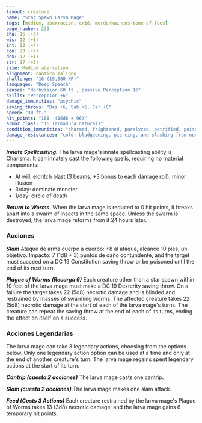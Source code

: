 ```yaml
---
layout: creature
name: "Star Spawn Larva Mage"
tags: [medium, aberracion, cr16, mordenkainens-tome-of-foes]
page_number: 235
cha: 16 (+3)
wis: 12 (+1)
int: 18 (+4)
con: 23 (+6)
dex: 12 (+1)
str: 17 (+3)
size: Medium aberration
alignment: caótico maligno
challenge: "16 (15,000 XP)"
languages: "Deep Speech"
senses: "darkvision 60 ft., passive Perception 16"
skills: "Percepción +6"
damage_immunities: "psychic"
saving_throws: "Des +6, Sab +6, Car +8"
speed: "30 ft."
hit_points: "168  (16d8 + 96)"
armor_class: "16 (armadura natural)"
condition_immunities: "charmed, frightened, paralyzed, petrified, poisoned, restrained"
damage_resistances: "cold; bludgeoning, piercing, and slashing from nonmagical attacks"
---
```


***Innate Spellcasting.*** The larva mage's innate spellcasting ability is Charisma. It can innately cast the following spells, requiring no material components:
* At will: eldritch blast (3 beams, +3 bonus to each damage roll), minor illusion
* 3/day: dominate monster
* 1/day: circle of death


***Return to Worms.*** When the larva mage is reduced to 0 hit points, it breaks apart into a swarm of insects in the same space. Unless the swarm is destroyed, the larva mage reforms from it 24 hours later.

### Acciones

***Slam*** Ataque de arma cuerpo a cuerpo: +8 al ataque, alcance 10 pies, un objetivo. Impacto: 7 (1d8 + 3) puntos de daño contundente, and the target must succeed on a DC 19 Constitution saving throw or be poisoned until the end of its next turn.

***Plague of Worms (Recarga 6)*** Each creature other than a star spawn within 10 feet of the larva mage must make a DC 19 Dexterity saving throw. On a failure the target takes 22 (5d8) necrotic damage and is blinded and restrained by masses of swarming worms. The affected creature takes 22 (5d8) necrotic damage at the start of each of the larva mage's turns. The creature can repeat the saving throw at the end of each of its turns, ending the effect on itself on a success.

### Acciones Legendarias

The larva mage can take 3 legendary actions, choosing from the options below. Only one legendary action option can be used at a time and only at the end of another creature's turn. The larva mage regains spent legendary actions at the start of its turn.

***Cantrip (cuesta 2 acciones)*** The larva mage casts one cantrip.

***Slam (cuesta 2 acciones)*** The larva mage makes one slam attack.

***Feed (Costs 3 Actions)*** Each creature restrained by the larva mage's Plague of Worms takes 13 (3d8) necrotic damage, and the larva mage gains 6 temporary hit points.